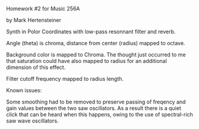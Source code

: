 Homework #2 for Music 256A 

by Mark Hertensteiner

Synth in Polor Coordinates with low-pass resonnant filter and reverb.

Angle (theta) is chroma, distance from center (radius) mapped to octave.

Background color is mapped to Chroma.  The thought just occurred to me that saturation could have also mapped to radius for an additional dimension of this effect.

Filter cutoff frequency mapped to radius length.

Known issues:

Some smoothing had to be removed to preserve passing of freqency and gain values between the two saw oscillators.  As a result there is a quiet click that can be heard when this happens, owing to the use of spectral-rich saw wave oscillators.

